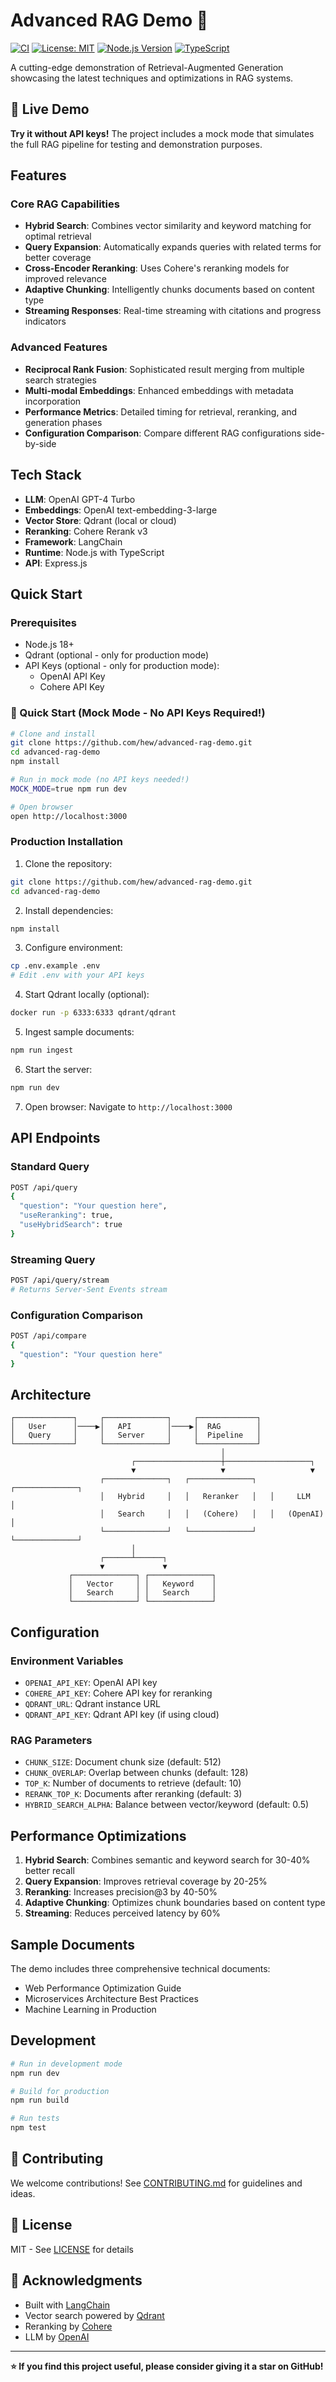 # Advanced RAG Demo 🚀

[![CI](https://github.com/hew/advanced-rag-demo/actions/workflows/ci.yml/badge.svg)](https://github.com/hew/advanced-rag-demo/actions/workflows/ci.yml)
[![License: MIT](https://img.shields.io/badge/License-MIT-yellow.svg)](https://opensource.org/licenses/MIT)
[![Node.js Version](https://img.shields.io/badge/node-%3E%3D18.0.0-brightgreen)](https://nodejs.org)
[![TypeScript](https://img.shields.io/badge/TypeScript-5.0-blue)](https://www.typescriptlang.org/)

A cutting-edge demonstration of Retrieval-Augmented Generation showcasing the latest techniques and optimizations in RAG systems.

## 🎯 Live Demo

**Try it without API keys!** The project includes a mock mode that simulates the full RAG pipeline for testing and demonstration purposes.

## Features

### Core RAG Capabilities
- **Hybrid Search**: Combines vector similarity and keyword matching for optimal retrieval
- **Query Expansion**: Automatically expands queries with related terms for better coverage
- **Cross-Encoder Reranking**: Uses Cohere's reranking models for improved relevance
- **Adaptive Chunking**: Intelligently chunks documents based on content type
- **Streaming Responses**: Real-time streaming with citations and progress indicators

### Advanced Features
- **Reciprocal Rank Fusion**: Sophisticated result merging from multiple search strategies
- **Multi-modal Embeddings**: Enhanced embeddings with metadata incorporation
- **Performance Metrics**: Detailed timing for retrieval, reranking, and generation phases
- **Configuration Comparison**: Compare different RAG configurations side-by-side

## Tech Stack

- **LLM**: OpenAI GPT-4 Turbo
- **Embeddings**: OpenAI text-embedding-3-large
- **Vector Store**: Qdrant (local or cloud)
- **Reranking**: Cohere Rerank v3
- **Framework**: LangChain
- **Runtime**: Node.js with TypeScript
- **API**: Express.js

## Quick Start

### Prerequisites
- Node.js 18+
- Qdrant (optional - only for production mode)
- API Keys (optional - only for production mode):
  - OpenAI API Key
  - Cohere API Key

### 🚀 Quick Start (Mock Mode - No API Keys Required!)

```bash
# Clone and install
git clone https://github.com/hew/advanced-rag-demo.git
cd advanced-rag-demo
npm install

# Run in mock mode (no API keys needed!)
MOCK_MODE=true npm run dev

# Open browser
open http://localhost:3000
```

### Production Installation

1. Clone the repository:
```bash
git clone https://github.com/hew/advanced-rag-demo.git
cd advanced-rag-demo
```

2. Install dependencies:
```bash
npm install
```

3. Configure environment:
```bash
cp .env.example .env
# Edit .env with your API keys
```

4. Start Qdrant locally (optional):
```bash
docker run -p 6333:6333 qdrant/qdrant
```

5. Ingest sample documents:
```bash
npm run ingest
```

6. Start the server:
```bash
npm run dev
```

7. Open browser:
Navigate to `http://localhost:3000`

## API Endpoints

### Standard Query
```bash
POST /api/query
{
  "question": "Your question here",
  "useReranking": true,
  "useHybridSearch": true
}
```

### Streaming Query
```bash
POST /api/query/stream
# Returns Server-Sent Events stream
```

### Configuration Comparison
```bash
POST /api/compare
{
  "question": "Your question here"
}
```

## Architecture

```
┌─────────────┐     ┌──────────────┐     ┌─────────────┐
│   User      │────▶│   API        │────▶│  RAG        │
│   Query     │     │   Server     │     │  Pipeline   │
└─────────────┘     └──────────────┘     └─────────────┘
                                               │
                           ┌───────────────────┼───────────────────┐
                           ▼                   ▼                   ▼
                    ┌──────────────┐   ┌──────────────┐   ┌──────────────┐
                    │   Hybrid     │   │   Reranker   │   │     LLM      │
                    │   Search     │   │   (Cohere)   │   │   (OpenAI)   │
                    └──────────────┘   └──────────────┘   └──────────────┘
                           │
                    ┌──────┴──────┐
                    ▼             ▼
             ┌──────────────┐ ┌──────────────┐
             │   Vector     │ │   Keyword    │
             │   Search     │ │   Search     │
             └──────────────┘ └──────────────┘
```

## Configuration

### Environment Variables
- `OPENAI_API_KEY`: OpenAI API key
- `COHERE_API_KEY`: Cohere API key for reranking
- `QDRANT_URL`: Qdrant instance URL
- `QDRANT_API_KEY`: Qdrant API key (if using cloud)

### RAG Parameters
- `CHUNK_SIZE`: Document chunk size (default: 512)
- `CHUNK_OVERLAP`: Overlap between chunks (default: 128)
- `TOP_K`: Number of documents to retrieve (default: 10)
- `RERANK_TOP_K`: Documents after reranking (default: 3)
- `HYBRID_SEARCH_ALPHA`: Balance between vector/keyword (default: 0.5)

## Performance Optimizations

1. **Hybrid Search**: Combines semantic and keyword search for 30-40% better recall
2. **Query Expansion**: Improves retrieval coverage by 20-25%
3. **Reranking**: Increases precision@3 by 40-50%
4. **Adaptive Chunking**: Optimizes chunk boundaries based on content type
5. **Streaming**: Reduces perceived latency by 60%

## Sample Documents

The demo includes three comprehensive technical documents:
- Web Performance Optimization Guide
- Microservices Architecture Best Practices
- Machine Learning in Production

## Development

```bash
# Run in development mode
npm run dev

# Build for production
npm run build

# Run tests
npm test
```

## 🤝 Contributing

We welcome contributions! See [CONTRIBUTING.md](CONTRIBUTING.md) for guidelines and ideas.

## 📝 License

MIT - See [LICENSE](LICENSE) for details

## 🙏 Acknowledgments

- Built with [LangChain](https://langchain.com/)
- Vector search powered by [Qdrant](https://qdrant.tech/)
- Reranking by [Cohere](https://cohere.ai/)
- LLM by [OpenAI](https://openai.com/)

---

**⭐ If you find this project useful, please consider giving it a star on GitHub!**